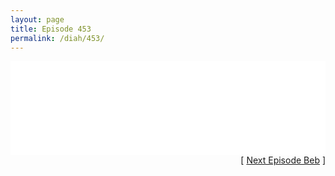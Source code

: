 ```yaml
---
layout: page
title: Episode 453
permalink: /diah/453/
---
```


<iframe allowfullscreen="true" frameborder="0" style="width:100%;" marginheight="0" marginwidth="0" mozallowfullscreen="true" scrolling="NO" src="//gdriveplayer.us/embed2.php?link=%252FgGq1CIx2ti2b01Ph8Udhwbf2AjfWSCoLNySwQiaTyJpw6ILt5S8qof5ViBBRk%252F7IuS%252Fu%252BiVntEPh8BuX4%252FmPq3jZ1Q9kE9FlqNVz%252FQu57pOjtbOZwauSrKDonKv5qnCCK4%252F8Si%252F%252FPGIPKs%252FO5Z1Y9yzjxeJ3PVx0YtoYPn9jFr5aRRODYkyOegsfJ6Mrt21IGCAgBMjqY1gL54CDqn5gW&amp;no_adult=yes" webkitallowfullscreen="true"></iframe>

<div align="right">[ <a href="/diah/454/">Next Episode Beb</a> ]</div>

